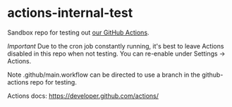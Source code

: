 # actions-internal-test

Sandbox repo for testing out [our GitHub Actions](https://github.com/espressif/github-actions/).

*Important* Due to the cron job constantly running, it's best to leave Actions disabled in this repo when not testing. You can re-enable under Settings -> Actions.

Note .github/main.workflow can be directed to use a branch in the github-actions repo for testing.

Actions docs: https://developer.github.com/actions/

